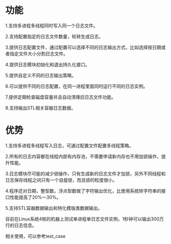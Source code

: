 功能
============
1.支持多进程多线程同时写入同一个日志文件。

2.支持配置指定的日志文件数量，轮转生成日志。

3.提供日志配置文件，通过配置可以选择不同的日志输出方式，比如选择按日期或者指定文件大小分割日志文件。

4.提供日志模块初始化和退出持久化接口。

5.提供自定义不同的日志输出策略。

6.可以提供不同的日志配置，在同一进程里面同时运行不同的日志实例。

7.提供定期检查磁盘容量并且自动清理旧日志文件功能。

8.支持输出STL相关容器日志数据。

优势
============
1.支持多进程多线程写入日志，可通过配置文件配置多线程策略。

2.所有的日志内容都在线程内部有内存池，不需要申请新内存也不用加锁操作，提升性能。

3.日志模块尽可能的减少锁操作，只有生成新的日志文件才加锁，另外不同线程和日志保存线程之间只有一个自旋锁，而且锁的粒度很小。

4.程序还对日期，整型数，浮点型数做了字符输出优化，比使用系统转字符串的接口性能提高了20%～30%。

5.支持STL容器数据输出和特化模版类数据输出。


目前在Linux系统4核的机器上测试单进程单日志文件实例，1秒钟可以输出300万行的日志信息。

相关使用，可以参考test_case

